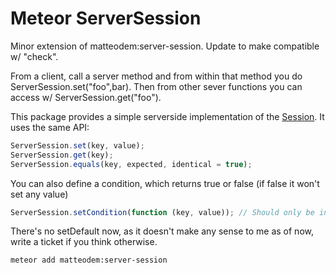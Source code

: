 Meteor ServerSession
=====================

Minor extension of matteodem:server-session.  Update to make compatible w/ "check".

From a client, call a server method and from within that method you do ServerSession.set("foo",bar).  Then from other 
sever functions you can access w/ ServerSession.get("foo").

This package provides a simple serverside implementation of the [Session](http://docs.meteor.com/#session). It uses the same API:

```javascript
ServerSession.set(key, value);
ServerSession.get(key);
ServerSession.equals(key, expected, identical = true);
```
You can also define a condition, which returns true or false (if false it won't set any value)
```javascript
ServerSession.setCondition(function (key, value)); // Should only be invoked on the server
```

There's no setDefault now, as it doesn't make any sense to me as of now, write a ticket if you think otherwise.

```sh
meteor add matteodem:server-session
```

